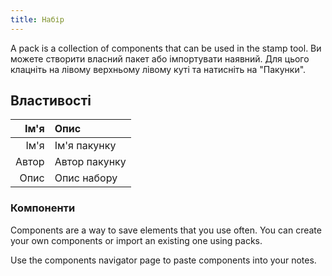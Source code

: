 ```yaml
---
title: Набір
---
```


A pack is a collection of components that can be used in the stamp tool. Ви можете створити власний пакет або імпортувати наявний. Для цього клацніть на лівому верхньому лівому куті та натисніть на "Пакунки".

## Властивості

|  Ім'я | Опис          |
| ----: | :------------ |
|  Ім'я | Ім'я пакунку  |
| Автор | Автор пакунку |
|  Опис | Опис набору   |

### Компоненти

Components are a way to save elements that you use often. You can create your own components or import an existing one using packs.

Use the components navigator page to paste components into your notes.
